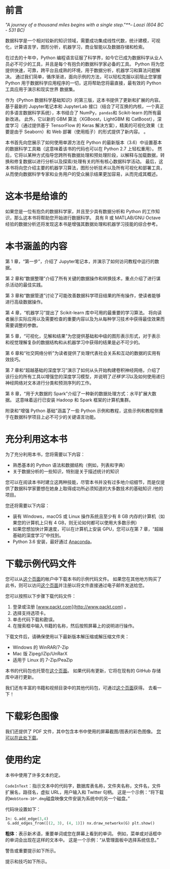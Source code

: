 # 前言

*"A journey of a thousand miles begins with a single step."**– Laozi (604 BC - 531 BC)*

数据科学是一个相对较新的知识领域，需要成功集成线性代数，统计建模，可视化，计算语言学，图形分析，机器学习，商业智能以及数据存储和检索。

在过去的十年中，Python 编程语言征服了科学界，如今它已成为数据科学从业人员必不可少的工具，并且是每个有抱负的数据科学家必备的工具。 Python 将为您提供快速，可靠，跨平台且成熟的环境，用于数据分析，机器学习和算法问题解决。 通过我们简单，循序渐进，面向示例的方法，可以轻松克服以前阻止您掌握 Python 用于数据科学应用程序的一切，这将帮助您将最直接，最有效的 Python 工具应用于演示和现实世界 数据集。

作为《Python 数据科学基础知识》的第三版，这本书提供了更新和扩展的内容。 基于最新的 Jupyter笔记本和 JupyterLab 接口（结合了可互换的内核，一个真正的多语言数据科学系统），本书结合了 NumPy，`pandas`和 Scikit-learn 的所有最新改进。 此外，它以新的 GBM 算法（XGBoost，LightGBM 和 CatBoost），深度学习（通过提供基于 TensorFlow 的 Keras 解决方案），精美的可视化效果（主要是由于 Seaborn）和 Web 部署（使用瓶子）的形式提供了新内容。 。

本书首先向您展示了如何使用单源方法在 Python 的最新版本（3.6）中设置基本的数据科学工具箱（这意味着该书的代码也可以在 Python 2.7 上轻松重用）。 然后，它将以某种方式指导您跨所有数据处理和预处理阶段，以解释与加载数据，转换和修复数据以进行分析以及探索/处理有关的所有核心数据科学活动。 最后，这本书将向您介绍主要的机器学习算法，图形分析技术以及所有可视化和部署工具，从而使向数据科学专家和业务用户的受众展示结果更加容易，从而完成其概述。

# 这本书是给谁的

如果您是一位有抱负的数据科学家，并且至少具有数据分析和 Python 的工作知识，那么这本书将帮助您开始进行数据科学。 具有 R 或 MATLAB/GNU Octave 经验的数据分析还将发现这本书是增强其数据处理和机器学习技能的综合参考。

# 本书涵盖的内容

第 1 章，“第一步”，介绍了 Jupyter笔记本，并演示了如何访问教程中运行的数据。

第 2 章和“数据整理”介绍了所有关键的数据操作和转换技术，重点介绍了进行谋杀活动的最佳实践。

第 3 章和“数据管道”讨论了可能改善数据科学项目结果的所有操作，使读者能够进行高级数据操作。

第 4 章，“机器学习”提出了 Scikit-learn 库中可用的最重要的学习算法。 将向读者展示实际应用以及需要检查的重要内容以及为从每种学习技术中获得最佳效果而需要调整的参数。

第 5 章，“可视化，见解和结果”为您提供基础和中级的图形表示形式，对于表示和视觉理解复杂的数据结构和从机器学习中获得的结果是必不可少的。

第 6 章和“社交网络分析”为读者提供了处理代表社会关系和互动的数据的实用有效技巧。

第 7 章和“超越基础的深度学习”演示了如何从头开始构建卷积神经网络，介绍了该行业的所有工具以增强您的深度学习模型，并说明了*迁移学习*以及如何使用递归神经网络对文本进行分类和预测序列的工作。

第 8 章，“用于大数据的 Spark”介绍了一种新的数据处理方式：水平扩展大数据。 这意味着运行已安装 Hadoop 和 Spark 框架的计算机集群。

附录和“增强 Python 基础”涵盖了一些 Python 示例和教程，这些示例和教程侧重于在数据科学项目上必不可少的关键语言功能。

# 充分利用这本书

为了充分利用本书，您将需要以下内容：

*   熟悉基本的 Python 语法和数据结构（例如，列表和字典）
*   关于数据分析的一些知识，特别是关于描述统计的知识

您可以在阅读本书时建立这两种技能，尽管本书并没有过多地介绍细节，而是仅提供了数据科学家要想在她身上取得成功所必须知道的大多数技术的基础知识 /他的项目。

您还将需要以下内容：

*   装有 Windows，macOS 或 Linux 操作系统且至少有 8 GB 内存的计算机（如果您的计算机上只有 4 GB，则无论如何都可以使用大多数示例）
*   如果您想加快计算速度，可以在计算机上安装 GPU，您可以在第 7 章，“超越基础的深度学习”中找到。
*   Python 3.6 安装，最好通过 [Anaconda](https://www.anaconda.com/download/)。

# 下载示例代码文件

您可以从[这个页面](http://www.packt.com)的帐户中下载本书的示例代码文件。 如果您在其他地方购买了此书，则可以访问[这个页面](http://www.packt.com/support)并注册以将文件直接通过电子邮件发送给您。

您可以按照以下步骤下载代码文件：

1.  登录或注册 [www.packt.com](http://www.packt.com) 。
2.  选择支持选项卡。
3.  单击代码下载和勘误。
4.  在搜索框中输入书籍的名称，然后按照屏幕上的说明进行操作。

下载文件后，请确保使用以下最新版本解压缩或解压缩文件夹：

*   Windows 的 WinRAR/7-Zip
*   Mac 版 Zipeg/iZip/UnRarX
*   适用于 Linux 的 7-Zip/PeaZip

本书的代码包也托管在[这个页面](https://github.com/PacktPublishing/Python-Data-Science-Essentials-Third-Edition)。 如果代码有更新，它将在现有的 GitHub 存储库中进行更新。

我们还有丰富的书籍和视频目录中的其他代码包，可通过[这个页面](https://github.com/PacktPublishing/)获得。 去看一下！

# 下载彩色图像

我们还提供了 PDF 文件，其中包含本书中使用的屏幕截图/图表的彩色图像。 [您可以在此处下载](http://www.packtpub.com/sites/default/files/downloads/9781789537864_ColorImages.pdf)。

# 使用约定

本书中使用了许多文本约定。

`CodeInText`：指示文本中的代码字，数据库表名称，文件夹名称，文件名，文件扩展名，路径名，虚拟 URL，用户输入和 Twitter 句柄。 这是一个示例：“将下载的`WebStorm-10*.dmg`磁盘映像文件安装为系统中的另一个磁盘。”

代码块设置如下：

```py
In: G.add_edge(3,4)
 G.add_edges_from([(2, 3), (4, 1)]) nx.draw_networkx(G) plt.show()  
```

**粗体**：表示新术语，重要单词或您在屏幕上看到的单词。 例如，菜单或对话框中的单词会出现在这样的文本中。 这是一个示例：“从管理面板中选择系统信息。”

警告或重要提示如下所示。

提示和技巧如下所示。

